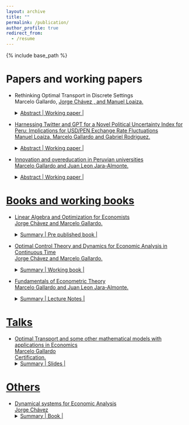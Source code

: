```yaml
---
layout: archive
title: ""
permalink: /publication/
author_profile: true
redirect_from:
  - /resume
---
```


{% include base_path %}

Papers and working papers
======

* Rethinking Optimal Transport in Discrete Settings <br>
 Marcelo Gallardo,  <u> [Jorge Chávez](https://www.pucp.edu.pe/profesor/jorge-chavez-fuentes) , and [Manuel Loaiza](https://github.com/ManuelLoaizaVasquez). <br>
  <details> 
    <summary>
        Abstract |
        <a href="" role="button" target="_blank"> Working paper </a> | 
    </summary> This paper presents two models inspired by optimal transport, integrating a congestion factor into their cost structures. The first model modifies the classic transport problem by including congestion, and the second model introduces weighting and penalization terms instead of typical constraints. We provide theoretical insights and simulations, focusing on the application to student-university matching. Our findings highlight the potential of these models for future research in preference estimation in matching markets.
  </details>  


* Harnessing Twitter and GPT for a Novel Political Uncertainty Index for Peru: Implications for USD/PEN Exchange Rate Fluctuations <br>
  [Manuel Loaiza](https://github.com/ManuelLoaizaVasquez), <u> Marcelo Gallardo </u> and [Gabriel Rodriguez](https://www.pucp.edu.pe/profesor/gabriel-rodriguez-briones/). <br>
  <details> 
    <summary>
        Abstract |
        <a href="https://MarceloGallardoB.github.io/files/twitter_political_indicator_page_1.pdf" role="button" target="_blank"> Working paper </a> | 
    </summary> This study examines the impact of political uncertainty on key macroeconomic variables, including the USD to  PEN exchange rate, through a specialized index built from social media analysis. Tweets from prominent Peruvian figures (2018-2023) are analyzed and labeled by GPT-3.5 Turbo, determining their stance on Peru's political and economic situation. This process contributes to the creation of a political uncertainty time series. This series, indicative of Peru's economic climate, is integrated with a (chosen macroeconomic forecasting method) to enhance the prediction of macroeconomic trends, with a focus on currency exchange dynamics.
  </details>  


* Innovation and overeducation in Peruvian universities <br>
 <u> Marcelo Gallardo </u> and [Juan Leon Jara-Almonte](https://www.grade.org.pe/en/investigadores/personal/jleon/). <br>
  <details> 
    <summary>
        Abstract |
        <a href="https://MarceloGallardoB.github.io/files/innovation_peruvian_universities-abstract.pdf" role="button" target="_blank"> Working paper </a> | 
    </summary> This paper proposes an innovation indicator for Peruvian universities, emphasizing scientific innovation in fields like engineering and pure sciences. The construction of this indicator is based on a selected dataset and employs confirmatory factor analysis for robust measurement. Additionally, $K$-means clustering is used to identify innovation clusters among universities. The validity of the indicator is examined through its correlation with university rankings and the exploration of the relationship between innovation levels and post-graduation income and overeducation. This study provides a focused lens on scientific innovation in higher education, offering insights for academic and policy implications in Peru.
  </details>  


Books and working books
======
  
* Linear Algebra and Optimization for Economists <br>
 [Jorge Chávez](https://www.pucp.edu.pe/profesor/jorge-chavez-fuentes) and <u>Marcelo Gallardo</u>. <br>
  <details> 
    <summary>
        Summary |
        <a href="https://MarceloGallardoB.github.io/files/Index ALOECO.pdf" role="button" target="_blank"> Pre published book </a> | 
    </summary>
  Pre-published  about Linear Algebra and Static Optimization for Economists. Linear algebra, topology in normed vector spaces, convex analysis, unconstrained static optimization, constrained static optimization, smooth comparative statics, preferences, consumer theory, pure exchange economies, and other economic applications.
  </details>


* Optimal Control Theory and Dynamics for Economic Analysis in Continuous Time <br>
 [Jorge Chávez](https://www.pucp.edu.pe/profesor/jorge-chavez-fuentes) and <u>Marcelo Gallardo</u>. <br>
  <details> 
    <summary>
        Summary |
        <a href="https://MarceloGallardoB.github.io/files/index_dynamical_systems_optimal_control.pdf" role="button" target="_blank"> Working book </a> | 
    </summary>
  Working book about Dynamical Systems and Optimal Control in Continuous Time for Economists. Ordinary scalar differential equations, linear systems, nonlinear systems, calculus of variations, and optimal control theory. Applications to economic growth models such as Solow, Ramsey‑Cass‑Koopsman, and Endogenous Growth models.
  </details>

* Fundamentals of Econometric Theory <br>
  <u>Marcelo Gallardo</u> and [Juan Leon Jara-Almonte](https://www.grade.org.pe/en/investigadores/personal/jleon/). <br>
  <details> 
    <summary>
        Summary |
        <a href="https://MarceloGallardoB.github.io/files/lecture_notes_econometrics.pdf" role="button" target="_blank"> Lecture Notes </a> | 
    </summary> These lecture notes offer a deep dive into econometrics, structured around key themes from matrix algebra basics to statistical models. The content begins with foundational matrix operations and their relevance to econometrics, advancing to static optimization, and exploring multivariate models with a focus on linear models and optimization issues. It also addresses qualitative variables, sampling methods, and experimental designs. Crucial econometric challenges such as multicollinearity, parameter stability, heteroscedasticity, and serial autocorrelation are thoroughly examined, alongside detection and correction techniques. The notes culminate in discussions on more advanced topics like instrumental variables, maximum likelihood estimation, and an appendix on probability theory, equipping readers with a broad understanding of econometric analysis and application.
  </details>


Talks
======

* Optimal Transport and some other mathematical models with applications in Economics <br>
 <u>Marcelo Gallardo</u> <br>
 [Certification](https://MarceloGallardoB.github.io/files/adeem.pdf). 
  <details> 
    <summary>
        Summary |
        <a href="https://MarceloGallardoB.github.io/files/slides_ot.pdf" role="button" target="_blank"> Slides </a> |   
    </summary> Seminar for the Winter School 2023 organized by the Association of Students and Alumni of Mathematics and the Association of Physics Students of PUCP. Based on Alfred Galichon's book, Optimal transport methods in economics, and his co-autohored paper SISTA: learning optimal transport costs under sparsity constraints.   
  </details>


Others
======
<!-- 
* The sustainability of public debt in an open economy <br>
 [Waldo Mendoza](https://www.pucp.edu.pe/profesor/waldo-mendoza-bellido) et al. <br>
  <details> 
    <summary>
        Summary |
        <a href="https://MarceloGallardoB.github.io/files/deuda_publica.pdf" role="button" target="_blank"> Collaboration </a> | 
    </summary> Developed part of the dynamic model and analyzed convergence properties.
  </details>
 -->
* Dynamical systems for Economic Analysis <br>
 [Jorge Chávez](https://www.pucp.edu.pe/profesor/jorge-chavez-fuentes)  <br>
  <details> 
    <summary>
        Summary |
        <a href="https://repositorio.pucp.edu.pe/index/handle/123456789/187345" role="button" target="_blank"> Book </a> | 
    </summary> Assistance with problem sets, LaTeX and some proofs.
  </details>
